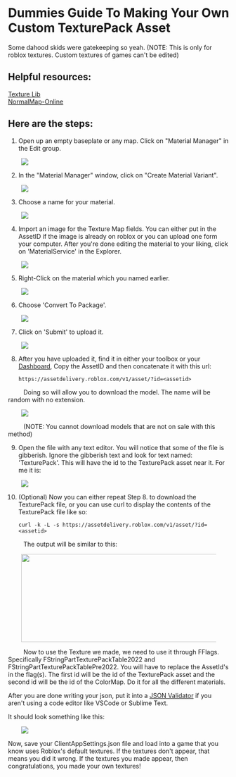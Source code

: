 # Dummies Guide To Making Your Own Custom TexturePack Asset
Some dahood skids were gatekeeping so yeah.
(NOTE: This is only for roblox textures. Custom textures of games can't be edited)

## Helpful resources:
[Texture Lib](https://texturelib.com) <br>
[NormalMap-Online](https://cpetry.github.io/NormalMap-Online/) <br>

## Here are the steps:
1. Open up an empty baseplate or any map. Click on "Material Manager" in the Edit group.
<p style='padding: 0 30px'>
    <img src='img/img1.png'>
<p>

2. In the "Material Manager" window, click on "Create Material Variant".
<p style='padding: 0 30px'>
    <img src='img/img2.png'>
<p>

3. Choose a name for your material.
<p style='padding: 0 30px'>
    <img src='img/img3.png'>
<p>

4. Import an image for the Texture Map fields. You can either put in the AssetID if the image is already on roblox or you can upload one form your computer. After you're done editing the material to your liking, click on 'MaterialService' in the Explorer.
<p style='padding: 0 30px'>
    <img src='img/img4.png'>
<p>

5. Right-Click on the material which you named earlier.
<p style='padding: 0 30px'>
    <img src='img/img5.png'>
<p>

6. Choose 'Convert To Package'.
<p style='padding: 0 30px'>
    <img src='img/img6.png'>
<p>

7. Click on 'Submit' to upload it.
<p style='padding: 0 30px'>
    <img src='img/img7.png'>
<p>

8. After you have uploaded it, find it in either your toolbox or your [Dashboard](https://create.roblox.com/dashboard/creations?activeTab=Model), Copy the AssetID and then concatenate it with this url: 
    ```
    https://assetdelivery.roblox.com/v1/asset/?id=<assetid>
    ```
&ensp;&ensp;&ensp;&ensp;&ensp;Doing so will allow you to download the model. The name will be random with no extension.
<p style='padding: 0 30px'>
    <img src='img/img8.png'>
<p>
&ensp;&ensp;&ensp;&ensp;&ensp;(NOTE: You cannot download models that are not on sale with this method)

9. Open the file with any text editor. You will notice that some of the file is gibberish. Ignore the gibberish text and look for text named: 'TexturePack'. This will have the id to the TexturePack asset near it. For me it is:
<p style='padding: 0 30px'>
    <img src='img/img9.png'>
<p>

10. (Optional) Now you can either repeat Step 8. to download the TexturePack file, or you can use curl to display the contents of the TexturePack file like so:
    ```
    curl -k -L -s https://assetdelivery.roblox.com/v1/asset/?id=<assetid>
    ```
&ensp;&ensp;&ensp;&ensp;&ensp;The output will be similar to this:
<p style='padding: 0 30px'>
    <img src='img/img10.png' width='700' height='200'>
<p>

&ensp;&ensp;&ensp;&ensp;&ensp;Now to use the Texture we made, we need to use it through FFlags. Specifically FStringPartTexturePackTable2022 and FStringPartTexturePackTablePre2022. You will have to replace the AssetId's in the flag(s). The first id will be the id of the TexturePack asset and the second id will be the id of the ColorMap. Do it for all the different materials.

After you are done writing your json, put it into a [JSON Validator](https://jsonlint.com/) if you aren't using a code editor like VSCode or Sublime Text.

It should look something like this:
<p style='padding: 0 30px'>
    <img src='img/img11.png'>
<p>

Now, save your ClientAppSettings.json file and load into a game that you know uses Roblox's default textures. If the textures don't appear, that means you did it wrong. If the textures you made appear, then congratulations, you made your own textures!